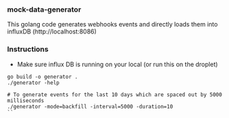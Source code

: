 ### mock-data-generator
This golang code generates webhooks events and directly loads them into influxDB (http://localhost:8086)


### Instructions
- Make sure influx DB is running on your local (or run this on the droplet)
```
go build -o generator .
./generator -help

# To generate events for the last 10 days which are spaced out by 5000 milliseconds
./generator -mode=backfill -interval=5000 -duration=10
``
